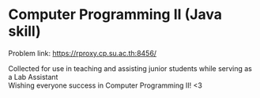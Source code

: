 # Computer Programming II (Java skill)
Problem link: https://rproxy.cp.su.ac.th:8456/ <br>

Collected for use in teaching and assisting junior students while serving as a Lab Assistant <br>
Wishing everyone success in Computer Programming II! <3
